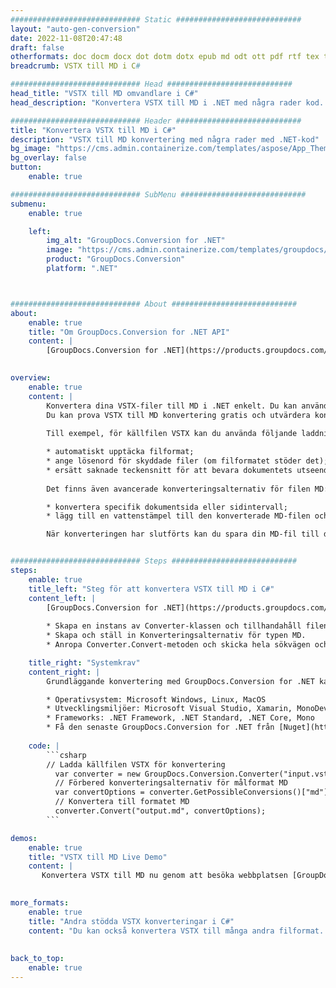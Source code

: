 ```yaml
---
############################# Static ############################
layout: "auto-gen-conversion"
date: 2022-11-08T20:47:48
draft: false
otherformats: doc docm docx dot dotm dotx epub md odt ott pdf rtf tex txt vdx vsdm vsdx vssm vssx vstm vstx vsx vtx xps
breadcrumb: VSTX till MD i C#

############################# Head ############################
head_title: "VSTX till MD omvandlare i C#"
head_description: "Konvertera VSTX till MD i .NET med några rader kod. Använd GroupDocs Document Conversion API för att konvertera över 160 filformat."

############################# Header ############################
title: "Konvertera VSTX till MD i C#"
description: "VSTX till MD konvertering med några rader med .NET-kod"
bg_image: "https://cms.admin.containerize.com/templates/aspose/App_Themes/V3/images/bg/header1.png"
bg_overlay: false
button:
    enable: true

############################# SubMenu ############################
submenu:
    enable: true

    left:
        img_alt: "GroupDocs.Conversion for .NET"
        image: "https://cms.admin.containerize.com/templates/groupdocs/images/product-logos/90x90-noborder/groupdocs-conversion-net.png"
        product: "GroupDocs.Conversion"
        platform: ".NET"



############################# About ############################
about:
    enable: true
    title: "Om GroupDocs.Conversion for .NET API"
    content: |
        [GroupDocs.Conversion for .NET](https://products.groupdocs.com/conversion/net/) kan användas för att konvertera Microsoft Word, Excel, PowerPoint, PDF, Visio och andra format. GroupDocs.Conversion är ett fristående API som är lämpligt för back-end och interna system där hög prestanda krävs. Det beror inte på någon programvara som Microsoft eller Open Office.
    

overview:
    enable: true
    content: |
        Konvertera dina VSTX-filer till MD i .NET enkelt. Du kan använda bara ett par C# kodrader i valfri plattform som du vill, som - Windows, Linux, macOS.
        Du kan prova VSTX till MD konvertering gratis och utvärdera konverteringsresultatens kvalitet. Tillsammans med enkla filkonverteringsscenarier kan du prova mer avancerade alternativ för att ladda källfilen VSTX och för att spara resultatet MD. 
        
        Till exempel, för källfilen VSTX kan du använda följande laddningsalternativ:

        * automatiskt upptäcka filformat;
        * ange lösenord för skyddade filer (om filformatet stöder det);
        * ersätt saknade teckensnitt för att bevara dokumentets utseende.
        
        Det finns även avancerade konverteringsalternativ för filen MD:

        * konvertera specifik dokumentsida eller sidintervall;
        * lägg till en vattenstämpel till den konverterade MD-filen och många fler.

        När konverteringen har slutförts kan du spara din MD-fil till den lokala filsökvägen eller någon tredje parts lagring som FTP, Amazon S3, Google Drive, Dropbox etc. Observera - för att konvertera VSTX till {{ TO}} det finns inget behov av någon ytterligare programvara installerad - som MS Office, Open Office, Adobe Acrobat Reader etc.


############################# Steps ############################
steps:
    enable: true
    title_left: "Steg för att konvertera VSTX till MD i C#"
    content_left: |
        [GroupDocs.Conversion for .NET](https://products.groupdocs.com/conversion/net/) gör det enkelt för utvecklare att konvertera en VSTX-fil till MD med några rader kod.
        
        * Skapa en instans av Converter-klassen och tillhandahåll filen VSTX med den fullständiga sökvägen
        * Skapa och ställ in Konverteringsalternativ för typen MD.
        * Anropa Converter.Convert-metoden och skicka hela sökvägen och formatet (MD) som en parameter

    title_right: "Systemkrav"
    content_right: |
        Grundläggande konvertering med GroupDocs.Conversion for .NET kan göras med bara några enkla steg. Våra API:er stöds på alla större plattformar och operativsystem. Innan du kör koden nedan, se till att du har följande förutsättningar installerade på ditt system.

        * Operativsystem: Microsoft Windows, Linux, MacOS
        * Utvecklingsmiljöer: Microsoft Visual Studio, Xamarin, MonoDevelop
        * Frameworks: .NET Framework, .NET Standard, .NET Core, Mono
        * Få den senaste GroupDocs.Conversion for .NET från [Nuget](https://www.nuget.org/packages/groupdocs.conversion)
         
    code: |
        ```csharp    
        // Ladda källfilen VSTX för konvertering
          var converter = new GroupDocs.Conversion.Converter("input.vstx");
          // Förbered konverteringsalternativ för målformat MD
          var convertOptions = converter.GetPossibleConversions()["md"].ConvertOptions;
          // Konvertera till formatet MD
          converter.Convert("output.md", convertOptions);
        ```

demos:
    enable: true
    title: "VSTX till MD Live Demo"
    content: |
       Konvertera VSTX till MD nu genom att besöka webbplatsen [GroupDocs.Conversion App](https://products.groupdocs.app/conversion/family). Onlinedemo har följande fördelar
          

more_formats:
    enable: true
    title: "Andra stödda VSTX konverteringar i C#"
    content: "Du kan också konvertera VSTX till många andra filformat. Se listan nedan."
       
       
back_to_top:
    enable: true
---
```

